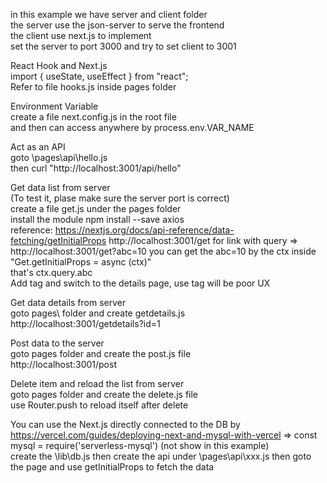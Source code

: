 in this example we have server and client folder\
the server use the json-server to serve the frontend\
the client use next.js to implement\
set the server to port 3000 and try to set client to 3001


React Hook and Next.js\
import { useState, useEffect } from "react";\
Refer to file hooks.js inside pages folder

Environment Variable\
create a file next.config.js in the root file\
and then can access anywhere by process.env.VAR_NAME

Act as an API\
goto \pages\api\hello.js\
then curl "http://localhost:3001/api/hello"

Get data list from server\
(To test it, plase make sure the server port is correct)\
create a file get.js under the pages folder\
install the module npm install --save axios\
reference: https://nextjs.org/docs/api-reference/data-fetching/getInitialProps
http://localhost:3001/get
for link with query => http://localhost:3001/get?abc=10
you can get the abc=10 by the ctx inside "Get.getInitialProps = async (ctx)"\
that's ctx.query.abc\
Add <Link> tag and switch to the details page, use <a> tag will be poor UX

Get data details from server\
goto pages\ folder and create getdetails.js\
http://localhost:3001/getdetails?id=1

Post data to the server\
goto pages folder and create the post.js file\
http://localhost:3001/post

Delete item and reload the list from server\
goto pages folder and create the delete.js file\
use Router.push to reload itself after delete

You can use the Next.js directly connected to the DB by\
https://vercel.com/guides/deploying-next-and-mysql-with-vercel => const mysql = require('serverless-mysql')
(not show in this example)\
create the \lib\db.js
then create the api under \pages\api\xxx.js
then goto the page and use getInitialProps to fetch the data

